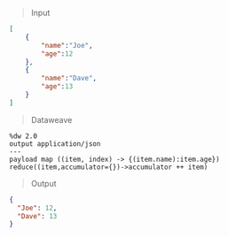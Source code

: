> Input
```json
[
    {
        "name":"Joe",
        "age":12
    },
    {
        "name":"Dave",
        "age":13
    }
]
```
>Dataweave
```dw
%dw 2.0
output application/json
---
payload map ((item, index) -> {(item.name):item.age}) reduce((item,accumulator={})->accumulator ++ item)
```

>Output
```json
{
  "Joe": 12,
  "Dave": 13
}
```
